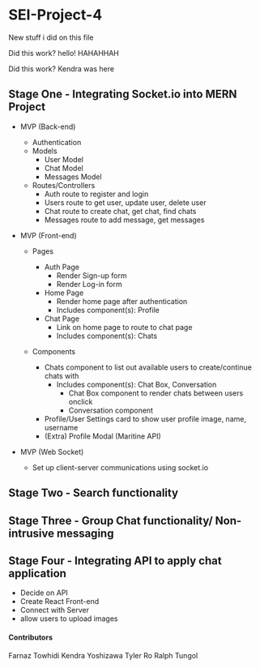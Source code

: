 # SEI-Project-4

New stuff i did on this file

Did this work?
hello!
HAHAHHAH

Did this work? 
Kendra was here


## Stage One - Integrating Socket.io into MERN Project

- MVP (Back-end)
  - Authentication
  - Models
    - User Model
    - Chat Model
    - Messages Model
  - Routes/Controllers
    - Auth route to register and login
    - Users route to get user, update user, delete user
    - Chat route to create chat, get chat, find chats
    - Messages route to add message, get messages
- MVP (Front-end)

  - Pages

    - Auth Page
      - Render Sign-up form
      - Render Log-in form
    - Home Page
      - Render home page after authentication
      - Includes component(s): Profile
    - Chat Page
      - Link on home page to route to chat page
      - Includes component(s): Chats

  - Components
    - Chats component to list out available users to create/continue chats with
      - Includes component(s): Chat Box, Conversation
        - Chat Box component to render chats between users onclick
        - Conversation component
    - Profile/User Settings card to show user profile image, name, username
    - (Extra) Profile Modal (Maritine API)

- MVP (Web Socket)
  - Set up client-server communications using socket.io

## Stage Two - Search functionality

## Stage Three - Group Chat functionality/ Non-intrusive messaging

## Stage Four - Integrating API to apply chat application

- Decide on API
- Create React Front-end
- Connect with Server
- allow users to upload images

#### Contributors

Farnaz Towhidi
Kendra Yoshizawa
Tyler Ro
Ralph Tungol
